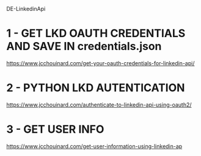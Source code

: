 DE-LinkedinApi
# 1 - GET LKD OAUTH CREDENTIALS AND SAVE IN credentials.json
https://www.jcchouinard.com/get-your-oauth-credentials-for-linkedin-api/

# 2 - PYTHON LKD AUTENTICATION 
https://www.jcchouinard.com/authenticate-to-linkedin-api-using-oauth2/

# 3 - GET USER INFO
https://www.jcchouinard.com/get-user-information-using-linkedin-ap